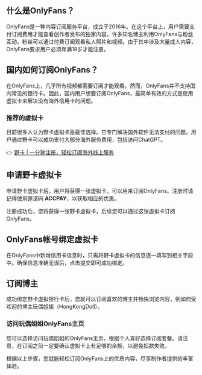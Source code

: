 ## 什么是OnlyFans？

OnlyFans是一种内容订阅服务平台，成立于2016年。在这个平台上，用户需要支付订阅费用才能查看创作者发布的独家内容。许多知名博主利用OnlyFans与粉丝互动，粉丝可以通过付费订阅观看私人照片和视频。由于其中涉及大量成人内容，OnlyFans要求用户必须年满18岁才能注册。

## 国内如何订阅OnlyFans？

在OnlyFans上，几乎所有视频都需要订阅才能观看。然而，OnlyFans并不支持国内常见的银行卡。因此，国内用户想要订阅OnlyFans，最简单有效的方式是使用虚拟卡来解决没有海外信用卡的问题。

### 推荐的虚拟卡

目前很多人认为野卡虚拟卡是最佳选择。它专门解决国外软件无法支付的问题，用户通过野卡可以成功支付大部分海外服务费用，包括访问ChatGPT。

👉 [野卡 | 一分钟注册，轻松订阅海外线上服务](https://bit.ly/bewildcard)

## 申请野卡虚拟卡

申请野卡虚拟卡后，用户将获得一张虚拟卡，可以用来订阅OnlyFans。注册时请记得使用邀请码 **ACCPAY**，以获取相应的优惠。

注册成功后，您将获得一张野卡虚拟卡，后续您可以通过这张虚拟卡订阅OnlyFans。

## OnlyFans帐号绑定虚拟卡

在OnlyFans中新增信用卡信息时，只需将野卡虚拟卡的信息逐一填写到相关字段中。确保信息准确无误后，点击提交即可成功绑定。

## 订阅博主

成功绑定野卡虚拟银行卡后，您就可以订阅喜欢的博主并畅快浏览内容，例如何受欢迎的博主玩偶姐姐（HongKongDoll）。

### 访问玩偶姐姐OnlyFans主页

您可以选择访问玩偶姐姐的OnlyFans主页，根据个人喜好选择订阅套餐。请注意，在订阅之前一定要确认虚拟卡上有足够的余额，以避免扣款失败。

根据以上步骤，您就能轻松订阅OnlyFans上的优质内容，尽享制作者提供的丰富体验。